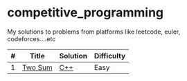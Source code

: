 # competitive_programming

My solutions to problems from platforms like leetcode, euler, codeforces....etc

| #   | Title                                                                           | Solution                                                                                   | Difficulty |
| --- | ------------------------------------------------------------------------------- | ------------------------------------------------------------------------------------------ | ---------- |
|1|[Two Sum](https://leetcode.com/problems/two-sum/) | [C++](/home/hmogni/workspaces/competitive/cpp/twoSum/TwoSum.cpp)|Easy|
